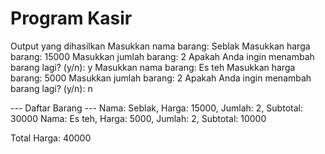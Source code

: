 # Program Kasir
Output yang dihasilkan 
Masukkan nama barang: Seblak
Masukkan harga barang: 15000
Masukkan jumlah barang: 2
Apakah Anda ingin menambah barang lagi? (y/n): y
Masukkan nama barang: Es teh
Masukkan harga barang: 5000
Masukkan jumlah barang: 2
Apakah Anda ingin menambah barang lagi? (y/n): n

--- Daftar Barang ---
Nama: Seblak, Harga: 15000, Jumlah: 2, Subtotal: 30000
Nama: Es teh, Harga: 5000, Jumlah: 2, Subtotal: 10000

Total Harga: 40000
